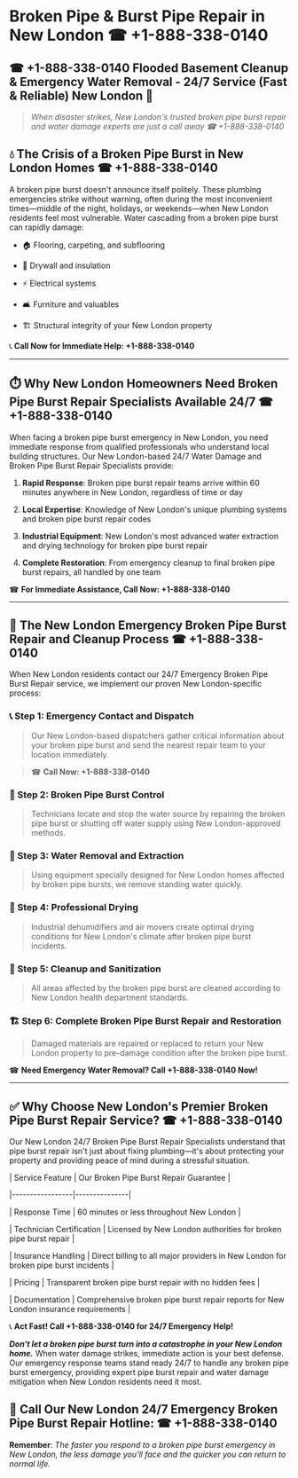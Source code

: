 # Broken Pipe & Burst Pipe Repair in New London ☎ +1-888-338-0140  
## ☎ +1-888-338-0140 Flooded Basement Cleanup & Emergency Water Removal - 24/7 Service (Fast & Reliable) New London 🚨  

> *When disaster strikes, New London's trusted broken pipe burst repair and water damage experts are just a call away ☎ +1-888-338-0140*  

## 💧 The Crisis of a Broken Pipe Burst in New London Homes ☎ +1-888-338-0140  

A broken pipe burst doesn't announce itself politely. These plumbing emergencies strike without warning, often during the most inconvenient times—middle of the night, holidays, or weekends—when New London residents feel most vulnerable. Water cascading from a broken pipe burst can rapidly damage:  

* 🏠 Flooring, carpeting, and subflooring  
* 🧱 Drywall and insulation  
* ⚡ Electrical systems  
* 🛋️ Furniture and valuables  
* 🏗️ Structural integrity of your New London property  

📞 **Call Now for Immediate Help: +1-888-338-0140**  

---  

## ⏱️ Why New London Homeowners Need Broken Pipe Burst Repair Specialists Available 24/7 ☎ +1-888-338-0140  

When facing a broken pipe burst emergency in New London, you need immediate response from qualified professionals who understand local building structures. Our New London-based 24/7 Water Damage and Broken Pipe Burst Repair Specialists provide:  

1. **Rapid Response**: Broken pipe burst repair teams arrive within 60 minutes anywhere in New London, regardless of time or day  
2. **Local Expertise**: Knowledge of New London's unique plumbing systems and broken pipe burst repair codes  
3. **Industrial Equipment**: New London's most advanced water extraction and drying technology for broken pipe burst repair  
4. **Complete Restoration**: From emergency cleanup to final broken pipe burst repairs, all handled by one team  

☎ **For Immediate Assistance, Call Now: +1-888-338-0140**  

---  

## 🔧 The New London Emergency Broken Pipe Burst Repair and Cleanup Process ☎ +1-888-338-0140  

When New London residents contact our 24/7 Emergency Broken Pipe Burst Repair service, we implement our proven New London-specific process:  

### 📞 Step 1: Emergency Contact and Dispatch  
> Our New London-based dispatchers gather critical information about your broken pipe burst and send the nearest repair team to your location immediately.  
> ☎ **Call Now: +1-888-338-0140**  

### 🚿 Step 2: Broken Pipe Burst Control  
> Technicians locate and stop the water source by repairing the broken pipe burst or shutting off water supply using New London-approved methods.  

### 🌊 Step 3: Water Removal and Extraction  
> Using equipment specially designed for New London homes affected by broken pipe bursts, we remove standing water quickly.  

### 💨 Step 4: Professional Drying  
> Industrial dehumidifiers and air movers create optimal drying conditions for New London's climate after broken pipe burst incidents.  

### 🧼 Step 5: Cleanup and Sanitization  
> All areas affected by the broken pipe burst are cleaned according to New London health department standards.  

### 🏗️ Step 6: Complete Broken Pipe Burst Repair and Restoration  
> Damaged materials are repaired or replaced to return your New London property to pre-damage condition after the broken pipe burst.  

☎ **Need Emergency Water Removal? Call +1-888-338-0140 Now!**  

---  

## ✅ Why Choose New London's Premier Broken Pipe Burst Repair Service? ☎ +1-888-338-0140  

Our New London 24/7 Broken Pipe Burst Repair Specialists understand that pipe burst repair isn't just about fixing plumbing—it's about protecting your property and providing peace of mind during a stressful situation.  

| Service Feature | Our Broken Pipe Burst Repair Guarantee |  
|-----------------|---------------|  
| Response Time | 60 minutes or less throughout New London |  
| Technician Certification | Licensed by New London authorities for broken pipe burst repair |  
| Insurance Handling | Direct billing to all major providers in New London for broken pipe burst incidents |  
| Pricing | Transparent broken pipe burst repair with no hidden fees |  
| Documentation | Comprehensive broken pipe burst repair reports for New London insurance requirements |  

📞 **Act Fast! Call +1-888-338-0140 for 24/7 Emergency Help!**  

***Don't let a broken pipe burst turn into a catastrophe in your New London home.*** When water damage strikes, immediate action is your best defense. Our emergency response teams stand ready 24/7 to handle any broken pipe burst emergency, providing expert pipe burst repair and water damage mitigation when New London residents need it most.  

## 📱 Call Our New London 24/7 Emergency Broken Pipe Burst Repair Hotline: ☎ +1-888-338-0140  

**Remember**: *The faster you respond to a broken pipe burst emergency in New London, the less damage you'll face and the quicker you can return to normal life.*